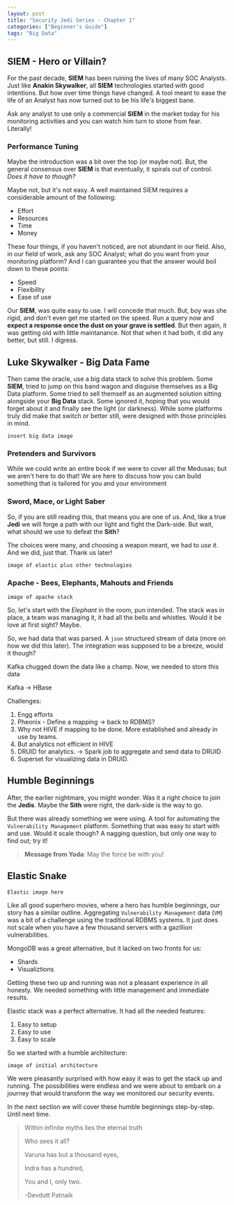 ```yaml
---
layout: post
title: "Security Jedi Series - Chapter 1"
categories: ["Beginner's Guide"]
tags: "Big Data"
---
```


## SIEM - Hero or Villain?

For the past decade, **SIEM** has been ruining the lives of many SOC Analysts. Just like **Anakin Skywalker**, all **SIEM** technologies started with good intentions. But how over time things have changed. A tool meant to ease the life of an Analyst has now turned out to be his life's biggest bane.

Ask any analyst to use only a commercial **SIEM** in the market today for his monitoring activities and you can watch him turn to stone from fear. Literally!

### Performance Tuning

Maybe the introduction was a bit over the top (or maybe not). But, the general consensus over **SIEM** is that eventually, it spirals out of control. _Does it have to though?_

Maybe not, but it's not easy. A well maintained SIEM requires a considerable amount of the following:

* Effort
* Resources
* Time
* Money

These four things, if you haven't noticed, are not abundant in our field. Also, in our field of work, ask any SOC Analyst; what do you want from your monitoring platform? And I can guarantee you that the answer would boil down to these points:

* Speed
* Flexibility
* Ease of use

Our **SIEM**, was quite easy to use. I will concede that much. But, boy was she rigid, and don't even get me started on the speed. Run a query now and **expect a response once the dust on your grave is settled**. But then again, it was getting old with little maintanance. Not that when it had both, it did any better, but still. I digress.

## Luke Skywalker - Big Data Fame

Then came the oracle, use a big data stack to solve this problem. Some **SIEM**, tried to jump on this band wagon and disguise themselves as a Big Data platform. Some tried to sell themself as an augmented solution sitting alongside your **Big Data** stack. Some ignored it, hoping that you would forget about it and finally see the light (or darkness). While some platforms truly did make that switch or better still, were designed with those principles in mind.

    insert big data image

### Pretenders and Survivors

While we could write an entire book if we were to cover all the Medusas; but we aren't here to do that! We are here to discuss how you can build something that is tailored for you and your environment

### Sword, Mace, or Light Saber

So, if you are still reading this, that means you are one of us. And, like a true **Jedi** we will forge a path with our light and fight the Dark-side. But wait, what should we use to defeat the **Sith**?

The choices were many, and choosing a weapon meant, we had to _use it_. And we did, just that. Thank us later!

    image of elastic plus other technologies

### Apache - Bees, Elephants, Mahouts and Friends

    image of apache stack

So, let's start with the _Elephant_ in the room, pun intended. The stack was in place, a team was managing it, it had all the bells and whistles. Would it be love at first sight? Maybe.

So, we had data that was parsed. A `json` structured stream of data (more on how we did this later). The integration was supposed to be a breeze, would it though?

Kafka chugged down the data like a champ. Now, we needed to store this data

Kafka -> HBase

Challenges:

1. Engg efforts
2. Pheonix - Define a mapping -> back to RDBMS?
3. Why not HIVE if mapping to be done. More established and already in use by teams.
4. But analytics not efficient in HIVE
5. DRUID for analytics. -> Spark job to aggregate and send data to DRUID
6. Superset for visualizing data in DRUID.

## Humble Beginnings

After, the earlier nightmare, you might wonder. Was it a right choice to join the **Jedis**. Maybe the **Sith** were right, the dark-side is the way to go.

But there was already something we were using. A tool for automating the `Vulnerability Management` platform. Something that was easy to start with and use. Would it scale though? A nagging question, but only one way to find out; try it!

> **Message from Yoda**: May the force be with you!

## Elastic Snake

    Elastic image here

Like all good superhero movies, where a hero has humble beginnings, our story has a similar outline. Aggregating `Vulnerability Management` data (`VM`) was a bit of a challenge using the traditional RDBMS systems. It just does not scale when you have a few thousand servers with a gazillion vulnerabilities.

MongoDB was a great alternative, but it lacked on two fronts for us:

* Shards
* Visualiztions

Getting these two up and running was not a pleasant experience in all honesty. We needed something with little management and immediate results.

Elastic stack was a perfect alternative. It had all the needed features:

1. Easy to setup
2. Easy to use
3. Easy to scale

So we started with a humble architecture:

    image of initial architecture

We were pleasantly surprised with how easy it was to get the stack up and running. The possibilities were endless and we were about to embark on a journey that would transform the way we monitored our security events.

In the next section we will cover these humble beginnings step-by-step. Until next time.

> Within infinite myths lies the eternal truth
>
> Who sees it all?
>
> Varuna has but a thousand eyes,
>
> Indra has a hundred,
>
> You and I, only two.
>
> -Devdutt Patnaik

